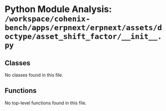 # Python Module Analysis: `/workspace/cohenix-bench/apps/erpnext/erpnext/assets/doctype/asset_shift_factor/__init__.py`

## Classes

No classes found in this file.


## Functions

No top-level functions found in this file.
